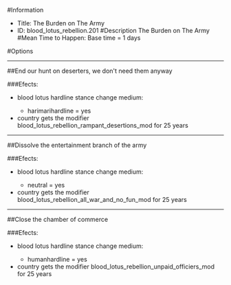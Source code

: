 #Information
 - Title: The Burden on The Army
 - ID: blood_lotus_rebellion.201
#Description
The Burden on The Army
#Mean Time to Happen:
Base time = 1 days

#Options

___
##End our hunt on deserters, we don't need them anyway

###Efects:<ul><li>blood lotus hardline stance change medium:</li><ul><li>harimarihardline = yes</li></ul><li>country gets the modifier blood_lotus_rebellion_rampant_desertions_mod for 25 years</li></ul>

___
##Dissolve the entertainment branch of the army

###Efects:<ul><li>blood lotus hardline stance change medium:</li><ul><li>neutral = yes</li></ul><li>country gets the modifier blood_lotus_rebellion_all_war_and_no_fun_mod for 25 years</li></ul>

___
##Close the chamber of commerce

###Efects:<ul><li>blood lotus hardline stance change medium:</li><ul><li>humanhardline = yes</li></ul><li>country gets the modifier blood_lotus_rebellion_unpaid_officiers_mod for 25 years</li></ul>
